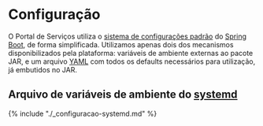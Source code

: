 # Configuração

O Portal de Serviços utiliza o [sistema de configurações padrão][spring-boot-config] do [Spring Boot][spring-boot], de forma simplificada. Utilizamos apenas dois dos mecanismos disponibilizados pela plataforma: variáveis de ambiente externas ao pacote JAR, e um arquivo [YAML] com todos os defaults necessários para utilização, já embutidos no JAR.

## Arquivo de variáveis de ambiente do [systemd]

{% include "./_configuracao-systemd.md" %}

[spring-boot-config]:http://docs.spring.io/spring-boot/docs/current/reference/html/boot-features-external-config.html#boot-features-external-config
[spring-boot]:http://projects.spring.io/spring-boot/
[systemd]:http://www.freedesktop.org/wiki/Software/systemd/
[systemd-envfile]:http://www.freedesktop.org/software/systemd/man/systemd.exec.html
[YAML]:http://yaml.org/
[ElasticSearch]:./elasticsearch.md
[Thymeleaf]:http://www.thymeleaf.org
[Vagrant]:./deploy-vagrant.md
[JavaMail]:http://www.oracle.com/technetwork/java/javamail/index.html
[prod]:./deploy-homologacao-producao.md
[Piwik]:http://www.piwik.org
[STARTTLS]:http://en.wikipedia.org/wiki/STARTTLS